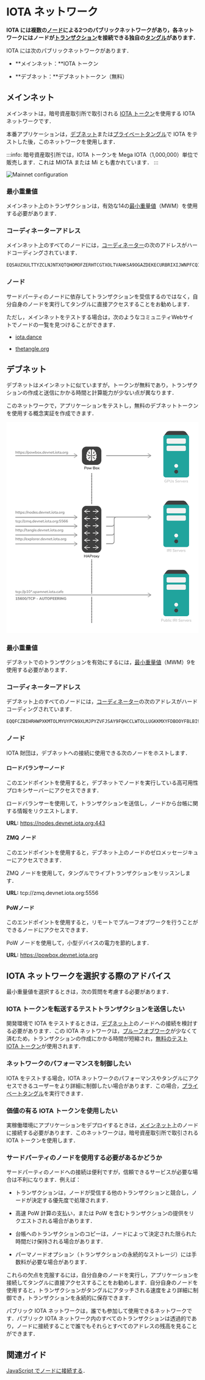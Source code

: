 # IOTA ネットワーク
<!-- # IOTA networks -->

**IOTA には複数の[ノード](../network/nodes.md)による2つのパブリックネットワークがあり，各ネットワークにはノードが[トランザクション](../transactions/transactions.md)を接続できる独自の[タングル](../network/the-tangle.md)があります．**
<!-- **IOTA has two public networks of [nodes](../network/nodes.md), and each one has its own [Tangle](../network/the-tangle.md) to which nodes can attach [transactions](../transactions/transactions.md).** -->

IOTA には次のパブリックネットワークがあります．
<!-- IOTA has the following public networks: -->

- **メインネット：**IOTA トークン
<!-- - **Mainnet:** IOTA token -->

- **デブネット：**デブネットトークン（無料）
<!-- - **Devnet:** Devnet token (free) -->

<a name="mainnet"></a>
## メインネット
<!-- ## Mainnet -->

メインネットは，暗号資産取引所で取引される [IOTA トークン](../clients/token.md)を使用する IOTA ネットワークです．
<!-- The Mainnet is the IOTA network that uses the [IOTA tokens](../clients/token.md), which are traded on cryptocurrency exchanges. -->

本番アプリケーションは，[デブネット](#devnet)または[プライベートタングル](root://compass/0.1/introduction/overview.md)で IOTA をテストした後，このネットワークを使用します．
<!-- Production applications use this network after they have tested IOTA on the [Devnet](#devnet) or a [private Tangle](root://compass/0.1/introduction/overview.md). -->

:::info:
暗号資産取引所では，IOTA トークンを Mega IOTA（1,000,000）単位で販売します．これは MIOTA または Mi とも書かれています．
:::
<!-- :::info: -->
<!-- Cryptocurrency exchanges sell IOTA tokens in units of Mega IOTA (1,000,000), which is also written as MIOTA or Mi. -->
<!-- ::: -->

![Mainnet configuration](../images/mainnet-configuration.png)

### 最小重量値
<!-- ### Minimum weight magnitude -->

メインネット上のトランザクションは，有効な14の[最小重量値](root://getting-started/0.1/transactions/proof-of-work.md#minimum-weight-magnitude)（MWM）を使用する必要があります．
<!-- Transactions on the Mainnet must use a [minimum weight magnitude](root://getting-started/0.1/transactions/proof-of-work.md#minimum-weight-magnitude) (MWM) of 14 to be valid. -->

### コーディネーターアドレス
<!-- ### Coordinator address -->

メインネット上のすべてのノードには，[コーディネーター](../network/the-coordinator.md)の次のアドレスがハードコーディングされています．
<!-- Nodes on the Mainnet are all hard-coded with the following address for the [Coordinator](../network/the-coordinator.md): -->

```bash
EQSAUZXULTTYZCLNJNTXQTQHOMOFZERHTCGTXOLTVAHKSA9OGAZDEKECURBRIXIJWNPFCQIOVFVVXJVD9
```

### ノード
<!-- ### Nodes -->

サードパーティのノードに依存してトランザクションを受信するのではなく，自分自身のノードを実行してタングルに直接アクセスすることをお勧めします．
<!-- It's best practice to run your own node to have direct access to the Tangle, instead of relying on third-party nodes to receive your transactions. -->

ただし，メインネットをテストする場合は，次のようなコミュニティWebサイトでノードの一覧を見つけることができます．
<!-- However, if you want to test the Mainnet, you can find a list of nodes on community websites such as the following: -->

- [iota.dance](https://iota.dance/)

- [thetangle.org](https://thetangle.org/nodes)

<a name="devnet"></a>
## デブネット

デブネットはメインネットに似ていますが，トークンが無料であり，トランザクションの作成と送信にかかる時間と計算能力が少ない点が異なります．
<!-- The Devnet is similar to the Mainnet, except the tokens are free and it takes less time and computational power to create and send a transaction. -->

このネットワークで，アプリケーションをテストし，無料のデブネットトークンを使用する概念実証を作成できます．
<!-- On this network, you can test your applications and build proofs of concept that use free Devnet tokens. -->

![Devnet Configuration](../images/devnet-configuration.png)

### 最小重量値
<!-- ### Minimum weight magnitude -->

デブネットでのトランザクションを有効にするには，[最小重量値](root://getting-started/0.1/transactions/proof-of-work.md#minimum-weight-magnitude)（MWM）9を使用する必要があります．
<!-- Transactions on the Devnet must use a [minimum weight magnitude](root://getting-started/0.1/transactions/proof-of-work.md#minimum-weight-magnitude) (MWM) of 9 to be valid. -->

### コーディネーターアドレス
<!-- ### Coordinator address -->

デブネット上のすべてのノードには，[コーディネーター](../network/the-coordinator.md)の次のアドレスがハードコーディングされています．
<!-- Nodes on the Devnet are all hard-coded with the following address for the [Coordinator](../network/the-coordinator.md): -->

```bash
EQQFCZBIHRHWPXKMTOLMYUYPCN9XLMJPYZVFJSAY9FQHCCLWTOLLUGKKMXYFDBOOYFBLBI9WUEILGECYM
```

### ノード
<!-- ### Nodes -->

IOTA 財団は，デブネットへの接続に使用できる次のノードをホストします．
<!-- The IOTA Foundation hosts the following nodes that you can use to connect to the Devnet: -->

#### ロードバランサーノード
<!-- #### Load balancer node -->

このエンドポイントを使用すると，デブネットでノードを実行している高可用性プロキシサーバーにアクセスできます．
<!-- This endpoint gives you access to a high-availability proxy server, which is running a node on the Devnet. -->

ロードバランサーを使用して，トランザクションを送信し，ノードから台帳に関する情報をリクエストします．
<!-- Use the load balancer for sending transactions and requesting information about the ledger from the node. -->

**URL:** https://nodes.devnet.iota.org:443

#### ZMQ ノード
<!-- #### ZMQ node -->

このエンドポイントを使用すると，デブネット上のノードのゼロメッセージキューにアクセスできます．
<!-- This endpoint gives you access to the zero message queue of a node on the Devnet. -->

ZMQ ノードを使用して，タングルでライブトランザクションをリッスンします．
<!-- Use the ZMQ node to listen for live transaction on the Tangle. -->

**URL:** tcp://zmq.devnet.iota.org:5556

#### PoWノード
<!-- #### PoW node -->

このエンドポイントを使用すると，リモートでプルーフオブワークを行うことができるノードにアクセスできます．
<!-- This endpoint gives you access to a node that can do remote proof of work. -->

PoW ノードを使用して，小型デバイスの電力を節約します．
<!-- Use the PoW node to save power on small devices. -->

**URL:** https://powbox.devnet.iota.org

## IOTA ネットワークを選択する際のアドバイス
<!-- ## Advice for choosing an IOTA network -->

最小重量値を選択するときは，次の質問を考慮する必要があります．
<!-- When choosing a minimum weight magnitude, you should consider the following questions. -->

### IOTA トークンを転送するテストトランザクションを送信したい
<!-- ### Do you want to send test transactions that transfer IOTA tokens? -->

開発環境で IOTA をテストするときは，[デブネット](root://getting-started/0.1/network/iota-networks.md#devnet)上のノードへの接続を検討する必要があります．この IOTA ネットワークは，[プルーフオブワーク](root://getting-started/0.1/transactions/proof-of-work.md)が少なくて済むため，トランザクションの作成にかかる時間が短縮され，[無料のテスト IOTA トークン](root://getting-started/0.1/tutorials/get-test-tokens.md)が使用されます．
<!-- When testing IOTA in a development environment, you should consider connecting to a node on the [Devnet](root://getting-started/0.1/network/iota-networks.md#devnet). This IOTA network requires less [proof of work](root://getting-started/0.1/transactions/proof-of-work.md), which reduces the time it takes to create transactions, and it uses [free test IOTA tokens](root://getting-started/0.1/tutorials/get-test-tokens.md). -->

### ネットワークのパフォーマンスを制御したい
<!-- ### Do you want to control the performance of the network? -->

IOTA をテストする場合，IOTA ネットワークのパフォーマンスやタングルにアクセスできるユーザーをより詳細に制御したい場合があります．この場合，[プライベートタングル](root://compass/0.1/introduction/overview.md)を実行できます．
<!-- When testing IOTA, you may want more control over the performance of an IOTA network and/or who has access to the Tangle. In this case, you can run a [private Tangle](root://compass/0.1/introduction/overview.md). -->

### 価値の有る IOTA トークンを使用したい
<!-- ### Do you want to use the valuable IOTA token? -->

実稼働環境にアプリケーションをデプロイするときは，[メインネット](root://getting-started/0.1/network/iota-networks.md#mainnet)上のノードに接続する必要があります．このネットワークは，暗号資産取引所で取引される IOTA トークンを使用します．
<!-- When deploying your application in a production environment, you should connect to a node on the [Mainnet](root://getting-started/0.1/network/iota-networks.md#mainnet). This network uses the IOTA token that's traded on cryptocurrency exchanges. -->

### サードパーティのノードを使用する必要があるかどうか
<!-- ### Should you use a third-party node? -->

サードパーティのノードへの接続は便利ですが，信頼できるサービスが必要な場合は不利になります．例えば：
<!-- Connecting to third-party nodes is convenient, but comes at a disadvantage if you need a reliable service. For example: -->

- トランザクションは，ノードが受信する他のトランザクションと競合し，ノードが決定する優先度で処理されます．
<!-- - Your transactions will compete with other transactions that the node receives and will be processed with a priority that the node decides -->
- 高速 PoW 計算の支払い，または PoW を含むトランザクションの提供をリクエストされる場合があります．
<!-- - You might be requested to pay for fast PoW computation or to provide a transaction that includes PoW -->
- 台帳へのトランザクションのコピーは，ノードによって決定された限られた時間だけ保持される場合があります．
<!-- - A copy of your transactions might be kept only for a limited time that's decided by the node -->
- パーマノードオプション（トランザクションの永続的なストレージ）には手数料が必要な場合があります．
<!-- - A permanode option (permanent storage of your transactions) might require a fee -->

これらの欠点を克服するには，自分自身のノードを実行し，アプリケーションを接続してタングルに直接アクセスすることをお勧めします．自分自身のノードを使用すると，トランザクションがタングルにアタッチされる速度をより詳細に制御でき，トランザクションを永続的に保存できます．
<!-- To overcome these disadvantages, we recommend that you run your own node and connect your application to it for direct access to the Tangle. Your own node gives you more control on how fast your transactions are attached to the Tangle and allows you to store them permanently. -->

パブリック IOTA ネットワークは，誰でも参加して使用できるネットワークです．パブリック IOTA ネットワーク内のすべてのトランザクションは透過的であり，ノードに接続することで誰でもそれらとすべてのアドレスの残高を見ることができます．
<!-- A public IOTA network is one that anyone can join and use. All transactions in a public IOTA network are transparent, and anyone can see them and the balances of all addresses by connecting to a node. -->

## 関連ガイド
<!-- ## Related guides -->

[JavaScript でノードに接続する](root://client-libraries/0.1/getting-started/js-quickstart.md)．
<!-- [Connect to a node in JavaScript](root://client-libraries/0.1/getting-started/js-quickstart.md). -->
